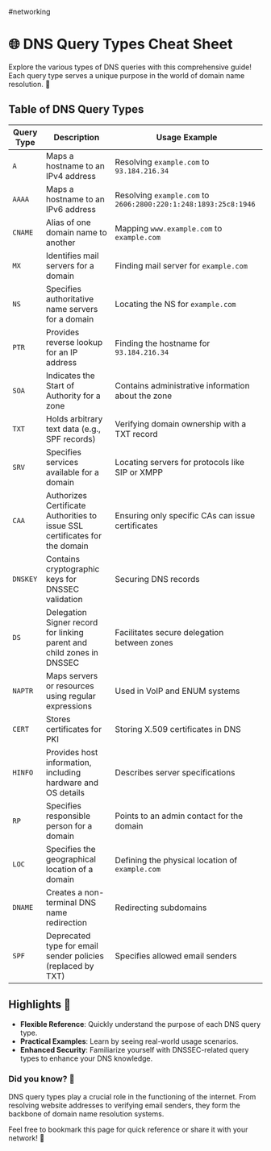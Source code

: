 #networking
# 🌐 DNS Query Types Cheat Sheet

Explore the various types of DNS queries with this comprehensive guide! Each query type serves a unique purpose in the world of domain name resolution. 🌟

## Table of DNS Query Types

| **Query Type** | **Description**                                                             | **Usage Example**                                               |
| -------------- | --------------------------------------------------------------------------- | --------------------------------------------------------------- |
| `A`            | Maps a hostname to an IPv4 address                                          | Resolving `example.com` to `93.184.216.34`                      |
| `AAAA`         | Maps a hostname to an IPv6 address                                          | Resolving `example.com` to `2606:2800:220:1:248:1893:25c8:1946` |
| `CNAME`        | Alias of one domain name to another                                         | Mapping `www.example.com` to `example.com`                      |
| `MX`           | Identifies mail servers for a domain                                        | Finding mail server for `example.com`                           |
| `NS`           | Specifies authoritative name servers for a domain                           | Locating the NS for `example.com`                               |
| `PTR`          | Provides reverse lookup for an IP address                                   | Finding the hostname for `93.184.216.34`                        |
| `SOA`          | Indicates the Start of Authority for a zone                                 | Contains administrative information about the zone              |
| `TXT`          | Holds arbitrary text data (e.g., SPF records)                               | Verifying domain ownership with a TXT record                    |
| `SRV`          | Specifies services available for a domain                                   | Locating servers for protocols like SIP or XMPP                 |
| `CAA`          | Authorizes Certificate Authorities to issue SSL certificates for the domain | Ensuring only specific CAs can issue certificates               |
| `DNSKEY`       | Contains cryptographic keys for DNSSEC validation                           | Securing DNS records                                            |
| `DS`           | Delegation Signer record for linking parent and child zones in DNSSEC       | Facilitates secure delegation between zones                     |
| `NAPTR`        | Maps servers or resources using regular expressions                         | Used in VoIP and ENUM systems                                   |
| `CERT`         | Stores certificates for PKI                                                 | Storing X.509 certificates in DNS                               |
| `HINFO`        | Provides host information, including hardware and OS details                | Describes server specifications                                 |
| `RP`           | Specifies responsible person for a domain                                   | Points to an admin contact for the domain                       |
| `LOC`          | Specifies the geographical location of a domain                             | Defining the physical location of `example.com`                 |
| `DNAME`        | Creates a non-terminal DNS name redirection                                 | Redirecting subdomains                                          |
| `SPF`          | Deprecated type for email sender policies (replaced by TXT)                 | Specifies allowed email senders                                 |

## Highlights 🎉

- **Flexible Reference**: Quickly understand the purpose of each DNS query type.
- **Practical Examples**: Learn by seeing real-world usage scenarios.
- **Enhanced Security**: Familiarize yourself with DNSSEC-related query types to enhance your DNS knowledge.

### Did you know? 🤔
DNS query types play a crucial role in the functioning of the internet. From resolving website addresses to verifying email senders, they form the backbone of domain name resolution systems.

Feel free to bookmark this page for quick reference or share it with your network! 🌟

